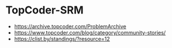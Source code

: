 # TopCoder-SRM

- https://archive.topcoder.com/ProblemArchive
- https://www.topcoder.com/blog/category/community-stories/
- https://clist.by/standings/?resource=12
